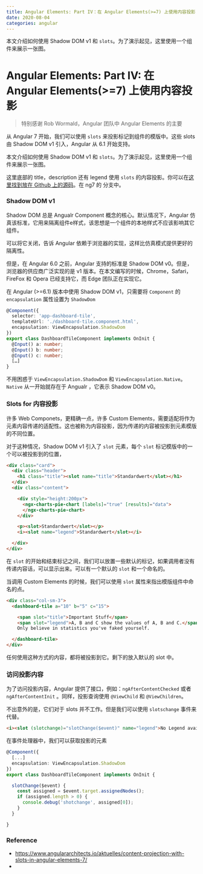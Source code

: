 ```yaml
---
title: Angular Elements: Part IV：在 Angular Elements(>=7) 上使用内容投影     
date: 2020-08-04
categories: angular
---
```

本文介绍如何使用 Shadow DOM v1 和 `slots`。为了演示起见，这里使用一个组件来展示一张图。<!-- more -->

# Angular Elements: Part IV: 在 Angular Elements(>=7) 上使用内容投影



> 特别感谢 Rob Wormald，Angular 团队中 Angular Elements 的主要

从 Angular 7 开始，我们可以使用 `slots` 来投影标记到组件的模版中。这些 slots 由 Shadow DOM v1 引入，Angular 从 6.1 开始支持。

本文介绍如何使用 Shadow DOM v1 和 `slots`。为了演示起见，这里使用一个组件来展示一张图。



这里底部的 title，description 还有 legend 使用 `slots` 的内容投影。你可以在[这里找到放在 Github 上的源码](https://github.com/manfredsteyer/angular-elements-dashboard/tree/ng7)。在 ng7 的 分支中。

### Shadow DOM v1

Shadow DOM 总是 Angualr Component 概念的核心。默认情况下，Angular 仿真该标准，它用来隔离组件e样式，该思想是一个组件的本地样式不应该影响其它组件。

可以将它关闭，告诉 Angular 依赖于浏览器的实现，这样比仿真模式提供更好的隔离性。

但是，在 Angular 6.0 之前，Angular 支持的标准是 Shadow DOM v0。但是，浏览器的供应商广泛实现的是 v1 版本。在本文编写的时候，Chrome，Safari，FireFox 和 Opera 已经支持它，而 Edge 团队正在实现它。

在 Angular (>=6.1) 版本中使用 Shadow DOM v1，只需要将 `Component` 的 `encapsulation` 属性设置为 `ShadowDom`

```typescript
@Component({
  selector: 'app-dashboard-tile',
  templateUrl: './dashboard-tile.component.html',
  encapsulation: ViewEncapsulation.ShadowDom
})
export class DashboardTileComponent implements OnInit {
  @Input() a: number;
  @Input() b: number;
  @Input() c: number;
  […]
} 
```

不用困惑于 `ViewEncapsulation.ShadowDom` 和 `ViewEncapsulation.Native`。`Native` 从一开始就存在于 Angualr ，它表示 Shadow DOM v0。

 ### Slots for 内容投影

许多 Web Componets，更精确一点，许多 Custom Elements，需要适配将作为元素内容传递的适配性。这也被称为内容投影，因为传递的内容被投影到元素模版的不同位置。

对于这种情况，Shadow DOM v1 引入了 `slot` 元素，每个 `slot` 标记模版中的一个可以被投影到的位置，

```html
<div class="card">
  <div class="header">
    <h1 class="title"><slot name="title">Standardwert</slot></h1>
  </div>
  <div class="content">

    <div style="height:200px">
      <ngx-charts-pie-chart [labels]="true" [results]="data">
      </ngx-charts-pie-chart>
    </div>

    <p><slot>Standardwert</slot></p>
    <i><slot name="legend">Standardwert</slot></i>

  </div>
</div>
```

在 `slot` 的开始和结束标记之间，我们可以放置一些默认的标记，如果调用者没有传递内容话，可以显示出来。可以有一个默认的 `slot` 和一个命名的。

当调用 Custom Elements 的时候，我们可以使用 `slot` 属性来指出模版组件中命名的点。

```html
<div class="col-sm-3">
  <dashboard-tile a="10" b="5" c="15">

    <span slot="title">Important Stuff</span>
    <span slot="legend">A, B and C show the values of A, B and C.</span>
    Only believe in statistics you've faked yourself.

  </dashboard-tile>
</div>
```

任何使用这种方式的内容，都将被投影到它。剩下的放入默认的 slot 中。

### 访问投影内容

为了访问投影内容，Angular 提供了接口，例如：`ngAfterContentChecked` 或者 `ngAfterContentInit` 。同样，投影查询使用 `@ViewChild` 和 `@ViewChildren`。

不出意外的是，它们对于 slots 并不工作。但是我们可以使用 `slotschange` 事件来代替。

```html
<i><slot (slotchange)="slotChange($event)" name="legend">No Legend available.</slot></i>
```

在事件处理器中，我们可以获取投影的元素

```typescript
@Component({
  [...]
  encapsulation: ViewEncapsulation.ShadowDom
})
export class DashboardTileComponent implements OnInit {

  slotChange($event) {
    const assigned = $event.target.assignedNodes();
    if (assigned.length > 0) {
      console.debug('shotchange', assigned[0]);
    }
  }

}
```







### Reference

* https://www.angulararchitects.io/aktuelles/content-projection-with-slots-in-angular-elements-7/
* 

